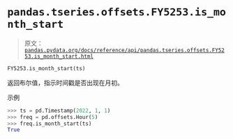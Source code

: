 # `pandas.tseries.offsets.FY5253.is_month_start`

> 原文：[`pandas.pydata.org/docs/reference/api/pandas.tseries.offsets.FY5253.is_month_start.html`](https://pandas.pydata.org/docs/reference/api/pandas.tseries.offsets.FY5253.is_month_start.html)

```py
FY5253.is_month_start(ts)
```

返回布尔值，指示时间戳是否出现在月初。

示例

```py
>>> ts = pd.Timestamp(2022, 1, 1)
>>> freq = pd.offsets.Hour(5)
>>> freq.is_month_start(ts)
True 
```
